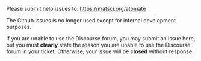 Please submit help issues to:
https://matsci.org/atomate

The Github issues is no longer used except for internal development purposes.

If you are unable to use the Discourse forum, you may submit an issue here, but you must **clearly** state the reason you are unable to use the Discourse forum in your ticket. Otherwise, your issue will be **closed** without response.
